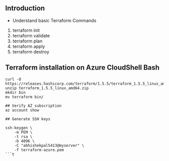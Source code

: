 ## Introduction
- Understand basic Terraform Commands
1. terraform init
2. terraform validate
3. terraform plan
4. terraform apply
5. terraform destroy 

## Terraform installation on Azure CloudShell Bash
```t
curl -O https://releases.hashicorp.com/terraform/1.5.5/terraform_1.5.5_linux_amd64.zip
unzip terraform_1.5.5_linux_amd64.zip
mkdir bin
mv terraform bin/

## Verify AZ subscription
az account show

## Generate SSH keys

ssh-keygen \
    -m PEM \
    -t rsa \
    -b 4096 \
    -C "abhishekpal5413@myserver" \
    -f terraform-azure.pem
```t
